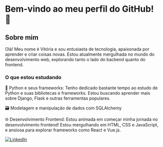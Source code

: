 # Bem-vindo ao meu perfil do GitHub! 👋
## Sobre mim

Olá! Meu nome é Vitória e sou entusiasta de tecnologia, apaixonada por aprender e criar coisas novas. Estou atualmente mergulhada no mundo do desenvolvimento web, explorando tanto o lado do backend quanto do frontend.

### O que estou estudando

🐍 Python e seus frameworks: Tenho dedicado bastante tempo ao estudo de Python e suas  bibliotecas e frameworks. Estou  buscando aprender mais sobre Django, Flask e outras ferramentas populares.

🗃️ Modelagem e manipulação de dados com SQLAlchemy

🌐 Desenvolvimento Frontend: Estou animada em começar minha jornada no desenvolvimento frontend! Estou mergulhando em HTML, CSS e JavaScript, e ansiosa para explorar frameworks como React e Vue.js.




[![LinkedIn](https://img.shields.io/badge/-LinkedIn-blue?style=flat-square&logo=linkedin&logoColor=white)](https://www.linkedin.com/in/vitoria-trindade-206b37174/)
